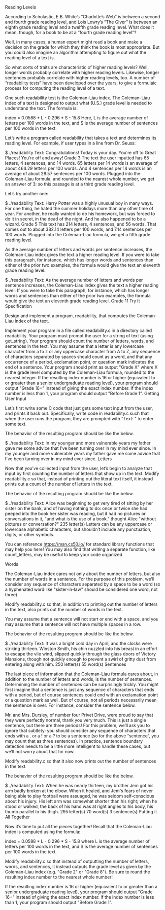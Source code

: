 Reading Levels

According to Scholastic, E.B. White’s “Charlotte’s Web” is between a second and fourth grade reading level, and Lois Lowry’s “The Giver” is between an eighth grade reading level and a twelfth grade reading level. What does it mean, though, for a book to be at a “fourth grade reading level”?

Well, in many cases, a human expert might read a book and make a decision on the grade for which they think the book is most appropriate. But you could also imagine an algorithm attempting to figure out what the reading level of a text is.

So what sorts of traits are characteristic of higher reading levels? Well, longer words probably correlate with higher reading levels. Likewise, longer sentences probably correlate with higher reading levels, too. A number of “readability tests” have been developed over the years, to give a formulaic process for computing the reading level of a text.

One such readability test is the Coleman-Liau index. The Coleman-Liau index of a text is designed to output what (U.S.) grade level is needed to understand the text. The formula is:

index = 0.0588 * L - 0.296 * S - 15.8
Here, L is the average number of letters per 100 words in the text, and S is the average number of sentences per 100 words in the text.

Let’s write a program called readability that takes a text and determines its reading level. For example, if user types in a line from Dr. Seuss:

$ ./readability
Text: Congratulations! Today is your day. You're off to Great Places! You're off and away!
Grade 3
The text the user inputted has 65 letters, 4 sentences, and 14 words. 65 letters per 14 words is an average of about 464.29 letters per 100 words. And 4 sentences per 14 words is an average of about 28.57 sentences per 100 words. Plugged into the Coleman-Liau formula, and rounded to the nearest whole number, we get an answer of 3: so this passage is at a third grade reading level.

Let’s try another one:

$ ./readability
Text: Harry Potter was a highly unusual boy in many ways. For one thing, he hated the summer holidays more than any other time of year. For another, he really wanted to do his homework, but was forced to do it in secret, in the dead of the night. And he also happened to be a wizard.
Grade 5
This text has 214 letters, 4 sentences, and 56 words. That comes out to about 382.14 letters per 100 words, and 7.14 sentences per 100 words. Plugged into the Coleman-Liau formula, we get a fifth grade reading level.

As the average number of letters and words per sentence increases, the Coleman-Liau index gives the text a higher reading level. If you were to take this paragraph, for instance, which has longer words and sentences than either of the prior two examples, the formula would give the text an eleventh grade reading level.

$ ./readability
Text: As the average number of letters and words per sentence increases, the Coleman-Liau index gives the text a higher reading level. If you were to take this paragraph, for instance, which has longer words and sentences than either of the prior two examples, the formula would give the text an eleventh grade reading level.
Grade 11
Try It
Specification

Design and implement a program, readability, that computes the Coleman-Liau index of the text.

Implement your program in a file called readability.c in a directory called readability.
Your program must prompt the user for a string of text (using get_string).
Your program should count the number of letters, words, and sentences in the text. You may assume that a letter is any lowercase character from a to z or any uppercase character from A to Z, any sequence of characters separated by spaces should count as a word, and that any occurrence of a period, exclamation point, or question mark indicates the end of a sentence.
Your program should print as output "Grade X" where X is the grade level computed by the Coleman-Liau formula, rounded to the nearest integer.
If the resulting index number is 16 or higher (equivalent to or greater than a senior undergraduate reading level), your program should output "Grade 16+" instead of giving the exact index number. If the index number is less than 1, your program should output "Before Grade 1".
Getting User Input

Let’s first write some C code that just gets some text input from the user, and prints it back out. Specifically, write code in readability.c such that when the user runs the program, they are prompted with "Text: " to enter some text.

The behavior of the resulting program should be like the below.

$ ./readability
Text: In my younger and more vulnerable years my father gave me some advice that I've been turning over in my mind ever since.
In my younger and more vulnerable years my father gave me some advice that I've been turning over in my mind ever since.
Letters

Now that you’ve collected input from the user, let’s begin to analyze that input by first counting the number of letters that show up in the text. Modify readability.c so that, instead of printing out the literal text itself, it instead prints out a count of the number of letters in the text.

The behavior of the resulting program should be like the below.

$ ./readability
Text: Alice was beginning to get very tired of sitting by her sister on the bank, and of having nothing to do: once or twice she had peeped into the book her sister was reading, but it had no pictures or conversations in it, "and what is the use of a book," thought Alice "without pictures or conversation?"
235 letter(s)
Letters can be any uppercase or lowercase alphabetic characters, but shouldn’t include any punctuation, digits, or other symbols.

You can reference https://man.cs50.io/ for standard library functions that may help you here! You may also find that writing a separate function, like count_letters, may be useful to keep your code organized.

Words

The Coleman-Liau index cares not only about the number of letters, but also the number of words in a sentence. For the purpose of this problem, we’ll consider any sequence of characters separated by a space to be a word (so a hyphenated word like "sister-in-law" should be considered one word, not three).

Modify readability.c so that, in addition to printing out the number of letters in the text, also prints out the number of words in the text.

You may assume that a sentence will not start or end with a space, and you may assume that a sentence will not have multiple spaces in a row.

The behavior of the resulting program should be like the below.

$ ./readability
Text: It was a bright cold day in April, and the clocks were striking thirteen. Winston Smith, his chin nuzzled into his breast in an effort to escape the vile wind, slipped quickly through the glass doors of Victory Mansions, though not quickly enough to prevent a swirl of gritty dust from entering along with him.
250 letter(s)
55 word(s)
Sentences

The last piece of information that the Coleman-Liau formula cares about, in addition to the number of letters and words, is the number of sentences. Determining the number of sentences can be surprisingly trickly. You might first imagine that a sentence is just any sequence of characters that ends with a period, but of course sentences could end with an exclamation point or a question mark as well. But of course, not all periods necessarily mean the sentence is over. For instance, consider the sentence below.

Mr. and Mrs. Dursley, of number four Privet Drive, were proud to say that they were perfectly normal, thank you very much.
This is just a single sentence, but there are three periods! For this problem, we’ll ask you to ignore that subtlety: you should consider any sequence of characters that ends with a . or a ! or a ? to be a sentence (so for the above “sentence”, you may count that as three sentences). In practice, sentence boundary detection needs to be a little more intelligent to handle these cases, but we’ll not worry about that for now.

Modify readability.c so that it also now prints out the number of sentences in the text.

The behavior of the resulting program should be like the below.

$ ./readability
Text: When he was nearly thirteen, my brother Jem got his arm badly broken at the elbow. When it healed, and Jem's fears of never being able to play football were assuaged, he was seldom self-conscious about his injury. His left arm was somewhat shorter than his right; when he stood or walked, the back of his hand was at right angles to his body, his thumb parallel to his thigh.
295 letter(s)
70 word(s)
3 sentence(s)
Putting it All Together

Now it’s time to put all the pieces together! Recall that the Coleman-Liau index is computed using the formula:

index = 0.0588 * L - 0.296 * S - 15.8
where L is the average number of letters per 100 words in the text, and S is the average number of sentences per 100 words in the text.

Modify readability.c so that instead of outputting the number of letters, words, and sentences, it instead outputs the grade level as given by the Coleman-Liau index (e.g. "Grade 2" or "Grade 8"). Be sure to round the resulting index number to the nearest whole number!

If the resulting index number is 16 or higher (equivalent to or greater than a senior undergraduate reading level), your program should output "Grade 16+" instead of giving the exact index number. If the index number is less than 1, your program should output "Before Grade 1".